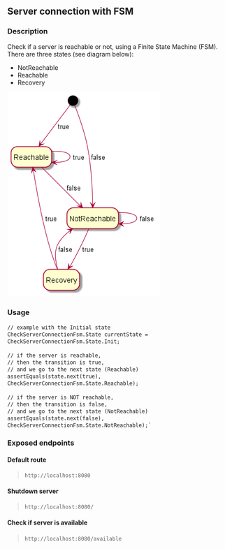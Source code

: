 ## Server connection with FSM

### Description

Check if a server is reachable or not, using a Finite State Machine (FSM).<br>
There are three states (see diagram below):
- NotReachable
- Reachable
- Recovery

![img.png](docs/server_connection_uml.png)

### Usage

```
// example with the Initial state
CheckServerConnectionFsm.State currentState = CheckServerConnectionFsm.State.Init;

// if the server is reachable,
// then the transition is true,
// and we go to the next state (Reachable)
assertEquals(state.next(true), CheckServerConnectionFsm.State.Reachable);

// if the server is NOT reachable,
// then the transition is false,
// and we go to the next state (NotReachable)
assertEquals(state.next(false), CheckServerConnectionFsm.State.NotReachable);`
```

### Exposed endpoints
#### Default route
> `http://localhost:8080`
#### Shutdown server
> `http://localhost:8080/`
#### Check if server is available
> `http://localhost:8080/available`